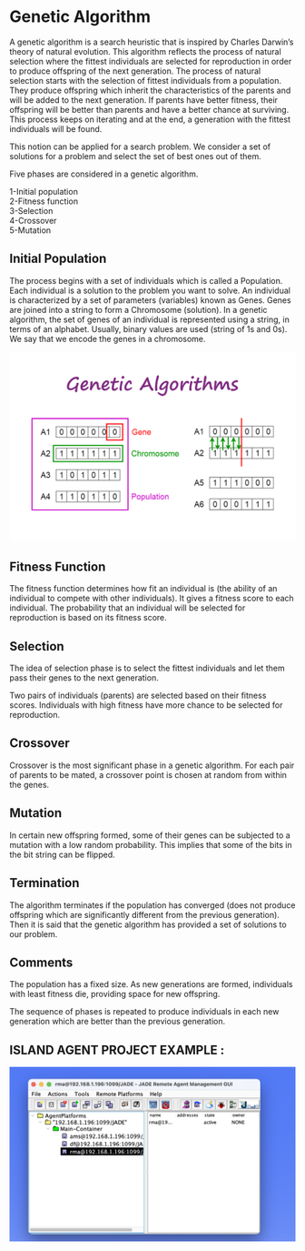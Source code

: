  # Genetic Algorithm

A genetic algorithm is a search heuristic that is inspired by Charles Darwin’s theory of natural evolution. This algorithm reflects the process of natural selection where the fittest individuals are selected for reproduction in order to produce offspring of the next generation.
The process of natural selection starts with the selection of fittest individuals from a population. They produce offspring which inherit the characteristics of the parents and will be added to the next generation. If parents have better fitness, their offspring will be better than parents and have a better chance at surviving. This process keeps on iterating and at the end, a generation with the fittest individuals will be found.

This notion can be applied for a search problem. We consider a set of solutions for a problem and select the set of best ones out of them.

Five phases are considered in a genetic algorithm.

1-Initial population<br>
2-Fitness function<br>
3-Selection<br>
4-Crossover<br>
5-Mutation<br>

## Initial Population
The process begins with a set of individuals which is called a Population. Each individual is a solution to the problem you want to solve.
An individual is characterized by a set of parameters (variables) known as Genes. Genes are joined into a string to form a Chromosome (solution).
In a genetic algorithm, the set of genes of an individual is represented using a string, in terms of an alphabet. Usually, binary values are used (string of 1s and 0s). We say that we encode the genes in a chromosome.

![image](image1.png) 
## Fitness Function
The fitness function determines how fit an individual is (the ability of an individual to compete with other individuals). It gives a fitness score to each individual. The probability that an individual will be selected for reproduction is based on its fitness score.

## Selection
The idea of selection phase is to select the fittest individuals and let them pass their genes to the next generation.

Two pairs of individuals (parents) are selected based on their fitness scores. Individuals with high fitness have more chance to be selected for reproduction.

## Crossover
Crossover is the most significant phase in a genetic algorithm. For each pair of parents to be mated, a crossover point is chosen at random from within the genes.

## Mutation
In certain new offspring formed, some of their genes can be subjected to a mutation with a low random probability. This implies that some of the bits in the bit string can be flipped.

## Termination
The algorithm terminates if the population has converged (does not produce offspring which are significantly different from the previous generation). Then it is said that the genetic algorithm has provided a set of solutions to our problem.

## Comments
The population has a fixed size. As new generations are formed, individuals with least fitness die, providing space for new offspring.

The sequence of phases is repeated to produce individuals in each new generation which are better than the previous generation.

## ISLAND AGENT PROJECT EXAMPLE :
![jade.png](Jade.png) 
